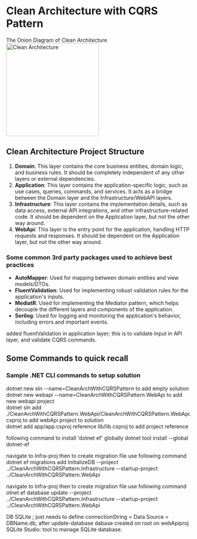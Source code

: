 # Clean Architecture with CQRS Pattern
The Onion Diagram of Clean Architecture<br/>
    <img src="https://github.com/zraees/portfolio/assets/27266323/caffdf70-e442-4058-9c23-c28f041f5b19"
        width="250" alt="Clean Architecture">

## Clean Architecture Project Structure
1. **Domain**: This layer contains the core business entities, domain logic, and business rules. It should be completely independent of any other layers or external dependencies.<br/>
2. **Application**: This layer contains the application-specific logic, such as use cases, queries, commands, and services. It acts as a bridge between the Domain layer and the Infrastructure/WebAPI layers.<br/>
3. **Infrastructure**: This layer contains the implementation details, such as data access, external API integrations, and other infrastructure-related code. It should be dependent on the Application layer, but not the other way around.<br/>
4. **WebApi**: This layer is the entry point for the application, handling HTTP requests and responses. It should be dependent on the Application layer, but not the other way around.<br/>

### Some common 3rd party packages used to achieve best practices
* **AutoMapper**: Used for mapping between domain entities and view models/DTOs.<br/>
* **FluentValidation**: Used for implementing robust validation rules for the application's inputs.<br/>
* **MediatR**: Used for implementing the Mediator pattern, which helps decouple the different layers and components of the application.<br/>
* **Serilog**: Used for logging and monitoring the application's behavior, including errors and important events.<br/>

added fluentValidation in application layer; this is to validate Input in API layer, and validate CQRS commands.

## Some Commands to quick recall
### Sample .NET CLI commands to setup solution 
dotnet new sln --name=CleanArchWithCQRSPattern to add empty solution<br/>
dotnet new webapi --name=CleanArchWithCQRSPattern.WebApi to add new webapi project<br/>
dotnet sln add ./CleanArchWithCQRSPattern.WebApi/CleanArchWithCQRSPattern.WebApi.csproj to add webApi project to solution<br/>
dotnet add app/app.csproj reference lib/lib.csproj to add project reference<br/>

following command to install 'dotnet ef' globally
dotnet tool install --global dotnet-ef

navigate to Infra-proj then to create migration file use following command  
dotnet ef migrations add InitializeDB --project ../CleanArchWithCQRSPattern.Infrastructure --startup-project ../CleanArchWithCQRSPattern.WebApi

navigate to Infra-proj then to create migration file use following command 
otnet ef database update --project ../CleanArchWithCQRSPattern.Infrastructure --startup-project ../CleanArchWithCQRSPattern.WebApi

DB SQLite ; just needs to define connectionString = Data Source = DBName.db, after update-database dabase created on root on webApiproj
SQLite Studio: tool to manage SQLite database.
